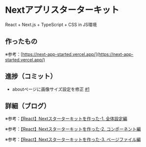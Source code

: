 # Nextアプリスターターキット

React + Next.js + TypeScript + CSS in JS環境

## 作ったもの

※参考：[https://next-app-started.vercel.app/](https://next-app-started.vercel.app/)

## 進捗（コミット）

- aboutページに画像サイズ設定を修正 [#1](https://github.com/ryo-i/next-app-started/issues/1)

## 詳細（ブログ）

※参考：[【React】Nextスターターキットを作った-1. 全体設定編](https://www.i-ryo.com/entry/2021/05/01/184600)

※参考：[【React】Nextスターターキットを作った-2. コンポーネント編](https://www.i-ryo.com/entry/2021/05/02/101424)

※参考：[【React】Nextスターターキットを作った-3. ページファイル編](https://www.i-ryo.com/entry/2021/05/02/102630)